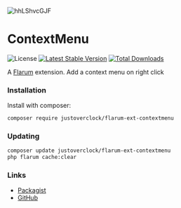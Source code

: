 ![hhLShvcGJF](https://user-images.githubusercontent.com/79002016/118635975-79d6c480-b7d4-11eb-894c-c46bdf80459d.gif)
# ContextMenu

![License](https://img.shields.io/badge/license-MIT-blue.svg) [![Latest Stable Version](https://img.shields.io/packagist/v/justoverclock/flarum-ext-contextmenu.svg)](https://packagist.org/packages/justoverclock/flarum-ext-contextmenu) [![Total Downloads](https://img.shields.io/packagist/dt/justoverclock/flarum-ext-contextmenu.svg)](https://packagist.org/packages/justoverclock/flarum-ext-contextmenu)

A [Flarum](http://flarum.org) extension. Add a context menu on right click

### Installation

Install with composer:

```sh
composer require justoverclock/flarum-ext-contextmenu
```

### Updating

```sh
composer update justoverclock/flarum-ext-contextmenu
php flarum cache:clear
```

### Links

- [Packagist](https://packagist.org/packages/justoverclock/flarum-ext-contextmenu)
- [GitHub](https://github.com/justoverclockl/flarum-ext-contextmenu)

